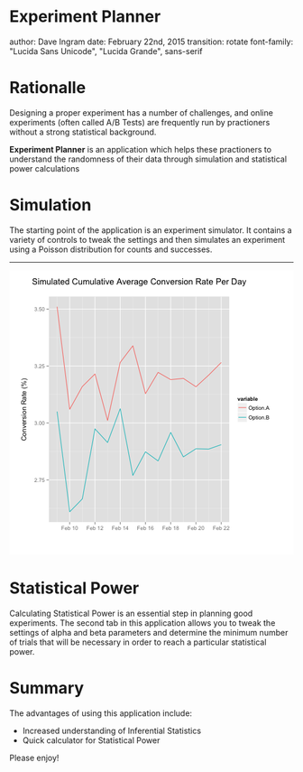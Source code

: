 Experiment Planner
========================================================
author: Dave Ingram
date: February 22nd, 2015
transition: rotate
font-family: "Lucida Sans Unicode", "Lucida Grande", sans-serif

Rationalle
========================================================

Designing a proper experiment has a number of challenges, and 
online experiments (often called A/B Tests) are frequently
run by practioners without a strong statistical background.

**Experiment Planner** is an application which helps these
practioners to understand the randomness of their data through
simulation and statistical power calculations

Simulation
========================================================

The starting point of the application is an experiment simulator. It contains
a variety of controls to tweak the settings and then simulates an experiment
using a Poisson distribution for counts and successes. 

***

![plot of chunk unnamed-chunk-1](presentation-figure/unnamed-chunk-1-1.png) 

Statistical Power
========================================================

Calculating Statistical Power is an essential step in planning good experiments.
The second tab in this application allows you to tweak the settings of alpha
and beta parameters and determine the minimum number of trials that will be 
necessary in order to reach a particular statistical power.

Summary
========================================================

The advantages of using this application include:

- Increased understanding of Inferential Statistics
- Quick calculator for Statistical Power

Please enjoy!
